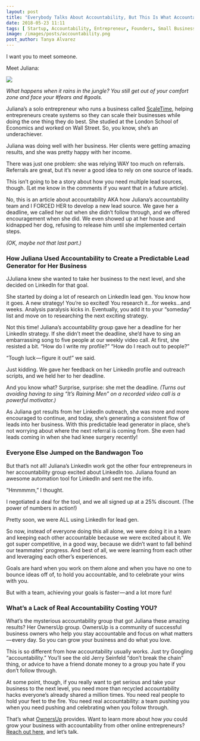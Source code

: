 ```yaml
---
layout: post
title: "Everybody Talks About Accountability, But This Is What Accountability Really Looks Like"
date: 2018-05-23 11:11
tags: [ Startup, Accountability, Entrepreneur, Founders, Small Business ]
image: /images/posts/accountability.png
post_author: Tanya Alvarez
---
```


I want you to meet someone.

Meet Juliana:

<image src="/images/posts/accountability.png" />

<span class="small">_What happens when it rains in the jungle? You still get out of your comfort zone and face your #fears and #goals._</span>

Juliana’s a solo entrepreneur who runs a business called [ScaleTime](http://scaletime.co/), helping entrepreneurs create systems so they can scale their businesses while doing the one thing they do best. She studied at the London School of Economics and worked on Wall Street. So, you know, she’s an underachiever.

Juliana was doing well with her business. Her clients were getting amazing results, and she was pretty happy with her income.

There was just one problem: she was relying WAY too much on referrals. Referrals are great, but it’s never a good idea to rely on one source of leads.

This isn’t going to be a story about how you need multiple lead sources, though. (Let me know in the comments if you want that in a future article).

No, this is an article about accountability AKA how Juliana’s accountability team and I FORCED HER to develop a new lead source. We gave her a deadline, we called her out when she didn’t follow through, and we offered encouragement when she did. We even showed up at her house and kidnapped her dog, refusing to release him until she implemented certain steps.

_(OK, maybe not that last part.)_

### How Juliana Used Accountability to Create a Predictable Lead Generator for Her Business

JJuliana knew she wanted to take her business to the next level, and she decided on LinkedIn for that goal.

She started by doing a lot of research on LinkedIn lead gen. You know how it goes. A new strategy! You’re so excited! You research it…for weeks…and weeks. Analysis paralysis kicks in. Eventually, you add it to your “someday” list and move on to researching the next exciting strategy.

Not this time! Juliana’s accountability group gave her a deadline for her LinkedIn strategy. If she didn’t meet the deadline, she’d have to sing an embarrassing song to five people at our weekly video call. At first, she resisted a bit. “How do I write my profile?” “How do I reach out to people?”

“Tough luck — figure it out!” we said.

Just kidding. We gave her feedback on her LinkedIn profile and outreach scripts, and we held her to her deadline.

And you know what? Surprise, surprise: she met the deadline. _(Turns out avoiding having to sing “It’s Raining Men” on a recorded video call is a powerful motivator.)_

As Juliana got results from her LinkedIn outreach, she was more and more encouraged to continue, and today, she’s generating a consistent flow of leads into her business. With this predictable lead generator in place, she’s not worrying about where the next referral is coming from. She even had leads coming in when she had knee surgery recently!

### Everyone Else Jumped on the Bandwagon Too

But that’s not all! Juliana’s LinkedIn work got the other four entrepreneurs in her accountability group excited about LinkedIn too. Juliana found an awesome automation tool for LinkedIn and sent me the info.

“Hmmmmm,” I thought.

I negotiated a deal for the tool, and we all signed up at a 25% discount. (The power of numbers in action!)

Pretty soon, we were ALL using LinkedIn for lead gen.

So now, instead of everyone doing this all alone, we were doing it in a team and keeping each other accountable because we were excited about it. We got super competitive, in a good way, because we didn’t want to fall behind our teammates’ progress. And best of all, we were learning from each other and leveraging each other’s experiences.

Goals are hard when you work on them alone and when you have no one to bounce ideas off of, to hold you accountable, and to celebrate your wins with you.

But with a team, achieving your goals is faster — and a lot more fun!

### What’s a Lack of Real Accountability Costing YOU?

What’s the mysterious accountability group that got Juliana these amazing results? Her OwnersUp group. OwnersUp is a community of successful business owners who help you stay accountable and focus on what matters — every day. So you can grow your business and do what you love.

This is so different from how accountability usually works. Just try Googling “accountability.” You’ll see the old Jerry Seinfeld “don’t break the chain” thing, or advice to have a friend donate money to a group you hate if you don’t follow through.

At some point, though, if you really want to get serious and take your business to the next level, you need more than recycled accountability hacks everyone’s already shared a million times. You need real people to hold your feet to the fire. You need real accountability: a team pushing you when you need pushing and celebrating when you follow through.

That’s what [OwnersUp](https://ownersup.com/) provides. Want to learn more about how _you_ could grow your business with accountability from other online entrepreneurs? [Reach out here](https://ownersup.com/apply), and let’s talk.